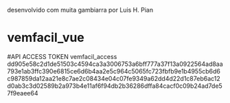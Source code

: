 desenvolvido com muita gambiarra por Luis H. Pian 
# vemfacil_vue

#API ACCESS TOKEN vemfacil_access
dd905e58c2d1de51503c4594ca3a3006753a6bff777a37f13a0922564ad8aa793e1ab3ffc390e6815ce6d6b4aa2e5c964c5065fc723fbfb9e1b4955cb6d6c987859da12aa21e8c7ae2c08434e04c07fe9349a62dd4d22d1c87eb6ac12d0ab3c3d02589b2a973b4e11af6f94db2b36286dffa84cacf0c09b24ad7de57f9eaee64